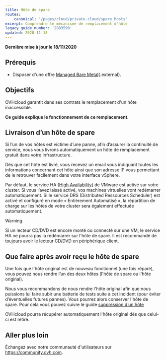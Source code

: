 ```yaml
---
title: Hôte de spare
routes:
    canonical: '/pages/cloud/private-cloud/spare_hosts'
excerpt: Comprendre le mécanisme de remplacement d'hôte
legacy_guide_number: '2883590'
updated: 2020-11-18
---
```


**Dernière mise à jour le 18/11/2020**

## Prérequis

- Disposer d'une offre [Managed Bare Metal](https://www.ovhcloud.com/fr-ca/managed-bare-metal/){.external}.

## Objectifs

OVHcloud garantit dans ses contrats le remplacement d'un hôte inaccessible.

**Ce guide explique le fonctionnement de ce remplacement.**

## Livraison d’un hôte de spare

Si l’un de vos hôtes est victime d’une panne, afin d’assurer la continuité de service, nous vous livrons automatiquement un hôte de remplacement gratuit dans votre infrastructure. 

Dès que cet hôte est livré, vous recevez un email vous indiquant toutes les informations concernant cet hôte ainsi que son adresse IP vous permettant de le retrouver facilement dans votre interface vSphere.

Par défaut, le service HA ([High Availability)](/pages/cloud/managed-bare-metal/vmware_ha_high_availability) de VMware est activé sur votre cluster. Si vous l’avez laissé activé, vos machines virtuelles vont redémarrer automatiquement. Si le service DRS (Distributed Ressources Scheduler) est activé et configuré en mode « Entièrement Automatisé », la répartition de charge sur les hôtes de votre cluster sera également effectuée automatiquement.

> [!warning]
> 
> Si un lecteur CD/DVD est encore monté ou connecté sur une VM, le service HA ne pourra pas la redémarrer sur l'hôte de spare. Il est recommandé de toujours avoir le lecteur CD/DVD en périphérique client.
>

## Que faire après avoir reçu le hôte de spare

Une fois que l'hôte original est de nouveau fonctionnel (une fois réparé), vous pouvez nous rendre l’un des deux hôtes (l'hôte de spare ou l'hôte original).

Nous vous recommandons de nous rendre l'hôte original afin que nous puissions lui faire subir une batterie de tests suite à cet incident (pour éviter d’éventuelles futures pannes). Vous pourrez alors conserver l'hôte de spare. Pour cela vous pouvez suivre le guide [suppression d’un hôte](/pages/cloud/managed-bare-metal/delete_host)

OVHcloud pourra récupérer automatiquement l'hôte original dès que celui-ci est retiré.

## Aller plus loin

Échangez avec notre communauté d'utilisateurs sur <https://community.ovh.com>.
